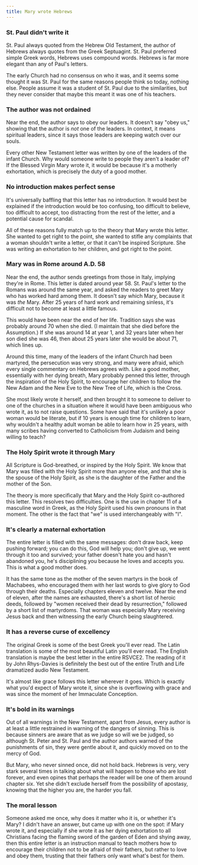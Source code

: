 ```yaml
---
title: Mary wrote Hebrews
---
```


### St. Paul didn't write it

St. Paul always quoted from the Hebrew Old Testament, the author of Hebrews always quotes from the Greek Septuagint. St. Paul preferred simple Greek words, Hebrews uses compound words. Hebrews is far more elegant than any of Paul's letters.

The early Church had no consensus on who it was, and it seems some thought it was St. Paul for the same reasons people think so today, nothing else. People assume it was a student of St. Paul due to the similarities, but they never consider that maybe this meant it was one of his teachers.

### The author was not ordained

Near the end, the author says to obey our leaders. It doesn't say "obey us," showing that the author is *not* one of the leaders. In context, it means spiritual leaders, since it says those leaders are keeping watch over our souls.

Every other New Testament letter was written by one of the leaders of the infant Church. Why would someone write to people they aren't a leader of? If the Blessed Virgin Mary wrote it, it would be because it's a motherly exhortation, which is precisely the duty of a good mother.

### No introduction makes perfect sense

It's universally baffling that this letter has no introduction. It would best be explained if the introduction would be too confusing, too difficult to believe, too difficult to accept, too distracting from the rest of the letter, and a potential cause for scandal.

All of these reasons fully match up to the theory that Mary wrote this letter. She wanted to get right to the point, she wanted to stifle any complaints that a woman shouldn't write a letter, or that it can't be inspired Scripture. She was writing an exhortation to her children, and got right to the point.

### Mary was in Rome around A.D. 58

Near the end, the author sends greetings from those in Italy, implying they're in Rome. This letter is dated around year 58. St. Paul's letter to the Romans was around the same year, and asked the readers to greet Mary who has worked hard among them. It doesn't say which Mary, because it was *the* Mary. After 25 years of hard work and remaining sinless, it's difficult not to become at least a little famous.

This would have been near the end of her life. Tradition says she was probably around 70 when she died. (I maintain that she died before the Assumption.) If she was around 14 at year 1, and 32 years later when her son died she was 46, then about 25 years later she would be about 71, which lines up.

Around this time, many of the leaders of the infant Church had been martyred, the persecution was very strong, and many were afraid, which every single commentary on Hebrews agrees with. Like a good mother, essentially with her dying breath, Mary probably penned this letter, through the inspiration of the Holy Spirit, to encourage her children to follow the New Adam and the New Eve to the New Tree of Life, which is the Cross.

She most likely wrote it herself, and then brought it to someone to deliver to one of the churches in a situation where it would have been ambiguous who wrote it, as to not raise questions. Some have said that it's unlikely a poor woman would be literate, but if 10 years is enough time for children to learn, why wouldn't a healthy adult woman be able to learn how in 25 years, with many scribes having converted to Catholicism from Judaism and being willing to teach?

### The Holy Spirit wrote it through Mary

All Scripture is God-breathed, or inspired by the Holy Spirit. We know that Mary was filled with the Holy Spirit more than anyone else, and that she is the spouse of the Holy Spirit, as she is the daughter of the Father and the mother of the Son.

The theory is more specifically that Mary and the Holy Spirit co-authored this letter. This resolves two difficulties. One is the use in chapter 11 of a masculine word in Greek, as the Holy Spirit used his own pronouns in that moment. The other is the fact that "we" is used interchangeably with "I".

### It's clearly a maternal exhortation

The entire letter is filled with the same messages: don't draw back, keep pushing forward; you can do this, God will help you; don't give up, we went through it too and survived; your father doesn't hate you and hasn't abandoned you, he's disciplining you because he loves and accepts you. This is what a good mother does.

It has the same tone as the mother of the seven martyrs in the book of Machabees, who encouraged them with her last words to give glory to God through their deaths. Especially chapters eleven and twelve. Near the end of eleven, after the names are exhausted, there's a short list of heroic deeds, followed by "women received their dead by resurrection," followed by a short list of martyrdoms. That woman was especially Mary receiving Jesus back and then witnessing the early Church being slaughtered.

### It has a reverse curse of excellency

The original Greek is some of the best Greek you'll ever read. The Latin translation is some of the most beautiful Latin you'll ever read. The English translation is maybe the best letter in the entire RSVCE2. The reading of it by John Rhys-Davies is definitely the best out of the entire Truth and Life dramatized audio New Testament.

It's almost like grace follows this letter wherever it goes. Which is exactly what you'd expect of Mary wrote it, since she is overflowing with grace and was since the moment of her Immaculate Conception.

### It's bold in its warnings

Out of all warnings in the New Testament, apart from Jesus, every author is at least a little restrained in warning of the dangers of sinning. This is because sinners are aware that as we judge so will we be judged, so although St. Peter and St. Paul and the author authors warned of the punishments of sin, they were gentle about it, and quickly moved on to the mercy of God.

But Mary, who never sinned once, did not hold back. Hebrews is very, very stark several times in talking about what will happen to those who are lost forever, and even opines that perhaps the reader will be one of them around chapter six. Yet she didn't exclude herself from the possibility of apostasy, knowing that the higher you are, the harder you fall.

### The moral lesson

Someone asked me once, why does it matter who it is, or whether it's Mary? I didn't have an answer, but came up with one on the spot: if Mary wrote it, and especially if she wrote it as her dying exhortation to all Christians facing the flaming sword of the garden of Eden and shying away, then this entire letter is an instruction manual to teach mothers how to encourage their children not to be afraid of their fathers, but rather to love and obey them, trusting that their fathers only want what's best for them.